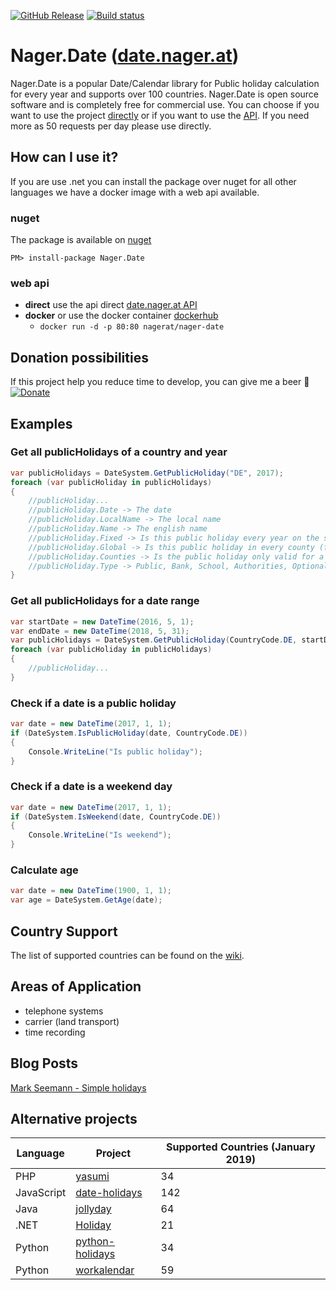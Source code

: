 [![GitHub Release](https://img.shields.io/github/release/tinohager/nager.date.svg?style=flat-square)](https://github.com/tinohager/nager.date/releases) [![Build status](https://ci.appveyor.com/api/projects/status/hbwtadup7wnhnjp6?svg=true)](https://ci.appveyor.com/project/tinohager/nager-date)

# Nager.Date ([date.nager.at](https://date.nager.at))

Nager.Date is a popular Date/Calendar library for Public holiday calculation for every year and supports over 100 countries. Nager.Date is open source software and is completely free for commercial use. You can choose if you want to use the project [directly](https://www.nuget.org/packages/Nager.Date) or if you want to use the [API](https://date.nager.at/API). If you need more as 50 requests per day please use directly.

## How can I use it?

If you are use .net you can install the package over nuget for all other languages we have a docker image with a web api available.

### nuget
The package is available on [nuget](https://www.nuget.org/packages/Nager.Date)
```
PM> install-package Nager.Date
```

### web api
- **direct** use the api direct [date.nager.at API](https://date.nager.at/API)
- **docker** or use the docker container [dockerhub](https://hub.docker.com/r/nagerat/nager-date)
  - `docker run -d -p 80:80 nagerat/nager-date`

## Donation possibilities
If this project help you reduce time to develop, you can give me a beer :beer:
[![Donate](https://img.shields.io/badge/Donate-PayPal-green.svg)](https://www.paypal.me/nagerat/25)

## Examples

### Get all publicHolidays of a country and year
```cs
var publicHolidays = DateSystem.GetPublicHoliday("DE", 2017);
foreach (var publicHoliday in publicHolidays)
{
    //publicHoliday...
    //publicHoliday.Date -> The date
    //publicHoliday.LocalName -> The local name
    //publicHoliday.Name -> The english name
    //publicHoliday.Fixed -> Is this public holiday every year on the same date
    //publicHoliday.Global -> Is this public holiday in every county (federal state)
    //publicHoliday.Counties -> Is the public holiday only valid for a special county ISO-3166-2 - Federal states
    //publicHoliday.Type -> Public, Bank, School, Authorities, Optional, Observance
}
```

### Get all publicHolidays for a date range
```cs
var startDate = new DateTime(2016, 5, 1);
var endDate = new DateTime(2018, 5, 31);
var publicHolidays = DateSystem.GetPublicHoliday(CountryCode.DE, startDate, endDate);
foreach (var publicHoliday in publicHolidays)
{
	//publicHoliday...
}
```

### Check if a date is a public holiday
```cs
var date = new DateTime(2017, 1, 1);
if (DateSystem.IsPublicHoliday(date, CountryCode.DE))
{
    Console.WriteLine("Is public holiday");
}
```

### Check if a date is a weekend day
```cs
var date = new DateTime(2017, 1, 1);
if (DateSystem.IsWeekend(date, CountryCode.DE))
{
    Console.WriteLine("Is weekend");
}
```

### Calculate age
```cs
var date = new DateTime(1900, 1, 1);
var age = DateSystem.GetAge(date);
```

## Country Support

The list of supported countries can be found on the [wiki](https://github.com/tinohager/Nager.Date/wiki/Supported-Countries).

## Areas of Application
- telephone systems
- carrier (land transport)
- time recording

## Blog Posts

[Mark Seemann - Simple holidays](http://blog.ploeh.dk/2017/04/24/simple-holidays/)

## Alternative projects

| Language | Project | Supported Countries (January 2019) |
| ------------- | ------------- | ------------- |
| PHP | [yasumi](https://github.com/azuyalabs/yasumi) | 34 |
| JavaScript | [date-holidays](https://github.com/commenthol/date-holidays) | 142 |
| Java | [jollyday](https://github.com/svendiedrichsen/jollyday) | 64 |
| .NET | [Holiday](https://github.com/martinjw/Holiday) | 21 |
| Python | [python-holidays](https://github.com/ryanss/python-holidays) | 34 |
| Python | [workalendar](https://github.com/peopledoc/workalendar) | 59 |
